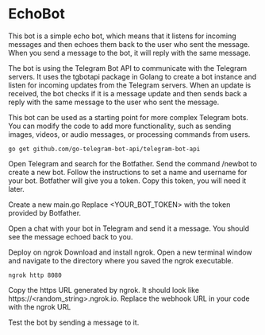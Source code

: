 # EchoBot

 This bot is a simple echo bot, which means that it listens for incoming messages and then echoes them back to the user who sent the message. When you send a message to the bot, it will reply with the same message.

 The bot is using the Telegram Bot API to communicate with the Telegram servers. It uses the tgbotapi package in Golang to create a bot instance and listen for incoming updates from the Telegram servers. When an update is received, the bot checks if it is a message update and then sends back a reply with the same message to the user who sent the message.

 This bot can be used as a starting point for more complex Telegram bots. You can modify the code to add more functionality, such as sending images, videos, or audio messages, or processing commands from users.

`go get github.com/go-telegram-bot-api/telegram-bot-api`

 Open Telegram and search for the Botfather.
 Send the command /newbot to create a new bot.
 Follow the instructions to set a name and username for your bot.
 Botfather will give you a token. Copy this token, you will need it later.

 Create a new  main.go 
 Replace <YOUR_BOT_TOKEN> with the token provided by Botfather.

 Open a chat with your bot in Telegram and send it a message.
 You should see the message echoed back to you.

 Deploy on ngrok
 Download and install ngrok.
 Open a new terminal window and navigate to the directory where you saved the ngrok executable.
 
 `ngrok http 8080`

 Copy the https URL generated by ngrok. It should look like https://<random_string>.ngrok.io.
 Replace the webhook URL in your code with the ngrok URL

 Test the bot by sending a message to it.
